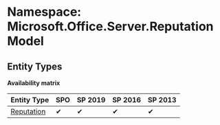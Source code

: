 # Namespace: Microsoft.Office.Server.ReputationModel

## Entity Types

**Availability matrix**

Entity Type | SPO | SP 2019 | SP 2016 | SP 2013
----------|-----|---------|---------|--------
[Reputation](./EntityTypes/Reputation.md) | ✔ | ✔ | ✔ | ✔

